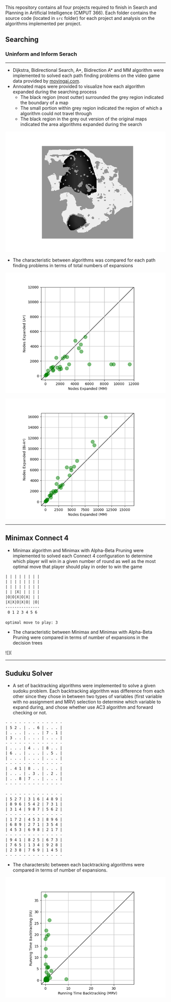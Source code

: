 This repository contains all four projects required to finish in Search and Planning in Artificial Intelligence (CMPUT 366). Each folder contains the source code (located in `src` folder) for each project and analysis on the algorithms implemented per project.

## Searching

### Uninform and Inform Serach

---

- Dijkstra, Bidirectional Search, A*, Bidirection A* and MM algorithm were implemented to solved each path finding problems on the video game data provided by [movingai.com](movingai.com).
- Annoated maps were provided to visualize how each algorithm expanded during the searching process
  - The black region (most outter) surrounded the grey region indicated the boundary of a map
  - The small portion within grey region indicated the region of which a algorithm could not travel through
  - The black region in the grey out version of the original maps indicated the area algorithms expanded during the search

![](https://github.com/Dekr0/search-planning/blob/main/inform-search/src/mm/mm-16.png)

- The characteristic between algorithms was compared for each path finding problems in terms of total numbers of expansions

![](https://github.com/Dekr0/search-planning/blob/main/inform-search/src/nodes_expanded_mm_astar.png)

![](https://github.com/Dekr0/search-planning/blob/main/inform-search/src/nodes_expanded_mm_bi_astar.png)

---

## Minimax Connect 4

- Minimax algorithm and Minimax with Alpha-Beta Pruning were implemented to solved each Connect 4 configuration to determine which player will win in a given number of round as well as the most optimal move that player should play in order to win the game

```
| | | | | | | |
| | | | | | | |
| | | | | | | |
| | |X| | | | |
|O|O|X|O|X| | |
|X|X|O|X|O| |O|
---------------
 0 1 2 3 4 5 6

optimal move to play: 3
```

- The characteristic between Minimax and Minimax with Alpha-Beta Pruning were compared in terms of number of expansions in the decision trees

![](

---

## Suduku Solver

- A set of backtracking algorithms were implemented to solve a given sudoku problem. Each backtracking algorithm was difference from each other since they chose in between two types of variables (first variable with no assignment and MRV) selection to determine which variable to expand during, and chose whether use AC3 algorithm and forward checking or not.

```
- - - - - - - - - - - - -
| 5 2 . | . . 6 | . . . |
| . . . | . . . | 7 . 1 |
| 3 . . | . . . | . . . |
- - - - - - - - - - - - -
| . . . | 4 . . | 8 . . |
| 6 . . | . . . | . 5 . |
| . . . | . . . | . . . |
- - - - - - - - - - - - -
| . 4 1 | 8 . . | . . . |
| . . . | . 3 . | . 2 . |
| . . 8 | 7 . . | . . . |
- - - - - - - - - - - - -

- - - - - - - - - - - - -
| 5 2 7 | 3 1 6 | 4 8 9 |
| 8 9 6 | 5 4 2 | 7 3 1 |
| 3 1 4 | 9 8 7 | 5 6 2 |
- - - - - - - - - - - - -
| 1 7 2 | 4 5 3 | 8 9 6 |
| 6 8 9 | 2 7 1 | 3 5 4 |
| 4 5 3 | 6 9 8 | 2 1 7 |
- - - - - - - - - - - - -
| 9 4 1 | 8 2 5 | 6 7 3 |
| 7 6 5 | 1 3 4 | 9 2 8 |
| 2 3 8 | 7 6 9 | 1 4 5 |
- - - - - - - - - - - - -

```

- The charactersitc between each backtracking algorithms were compared in terms of number of expansions.

![](https://github.com/Dekr0/search-planning/blob/main/sudoku-solver/src/running_time.png)
